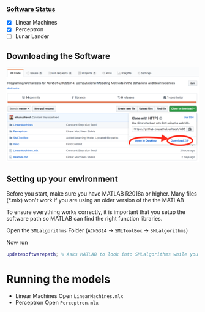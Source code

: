 ### <u>Software Status</u>

- [x] Linear Machines 
- [x] Perceptron
- [ ] Lunar Lander

## Downloading the Software 

![](./misc/how_to_download.png)

## Setting up your environment 

Before you start, make sure you have MATLAB R2018a or higher. Many files (*.mlx) won't work if you are using an older version of the the MATLAB 

To ensure everything works correctly, it is important that you setup the software path so MATLAB can find the right function libraries.

Open the `SMLalgorithms` Folder (`ACN5314` &rarr; `SMLToolBox` &rarr; `SMLalgorithms`)

Now run

```matlab
updatesoftwarepath; % Asks MATLAB to look into SMLalgorithms while you run programs in this session
```



# Running the models 

- Linear Machines 
  Open `LinearMachines.mlx`
- Perceptron
  Open `Perceptron.mlx`

